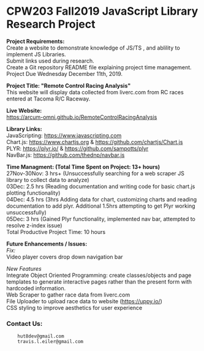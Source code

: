 # CPW203 Fall2019 JavaScript Library Research Project

**Project Requirements:**<br>
Create a website to demonstrate knowledge of JS/TS , and ablility to implement JS Libraries.<br>
Submit links used during research.<br>
Create a Git repository README file explaining project time management.<br>
Project Due Wednesday December 11th, 2019.

**Project Title: "Remote Control Racing Analysis"**<br>
This website will display data collected from liverc.com from RC races entered at Tacoma R/C Raceway.<br>

**Live Website:**<br>
https://arcum-omni.github.io/RemoteControlRacingAnalysis 

**Library Links:**<br>
JavaScripting: https://www.javascripting.com <br>
Chart.js:  https://www.chartjs.org & https://github.com/chartjs/Chart.js <br>
PLYR: https://plyr.io/ & https://github.com/sampotts/plyr <br>
NavBar.js:  https://github.com/thednp/navbar.js

**Time Managment: (Total Time Spent on Project: 13+ hours)**<br>
27Nov-30Nov: 3 hrs+ (Unsuccessfully searching for a web scraper JS library to collect data to analyze)<br>
03Dec: 2.5 hrs (Reading documentation and writing code for basic chart.js plotting functionality)<br>
04Dec: 4.5 hrs (3hrs Adding data for chart, customizing charts and reading documentation to add plyr. Additional 1.5hrs attempting to get Plyr working unsuccessfully)<br>
05Dec: 3 hrs (Gained Plyr functionality, implemented nav bar, attempted to resolve z-index issue)<br>
Total Productive Project Time: 10 hours

**Future Enhancements / Issues:**<br>
*Fix:*<br>
Video player covers drop down navigation bar<br>

*New Features*<br>
Integrate Object Oriented Programming: create classes/objects and page templates to generate interactive pages rather than the present form with hardcoded information.<br>
Web Scraper to gather race data from liverc.com<br>
File Uploader to upload race data to website (https://uppy.io/) <br>
CSS styling to improve aesthetics for user experience

### Contact Us:
        hut8dev@gmail.com
        travis.l.eiler@gmail.com
